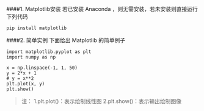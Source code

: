 ####1. Matplotlib安装
若已安装 Anaconda ，则无需安装，若未安装则直接运行下列代码
~~~
pip install matplotlib
~~~
####2. 简单实例
下面给出 Matplotlib 的简单例子
~~~
import matplotlib.pyplot as plt
import numpy as np

x = np.linspace(-1, 1, 50)
y = 2*x + 1
# y = x**2
plt.plot(x, y)
plt.show()
~~~
>注：
>1.plt.plot()：表示绘制线性图
>2.plt.show()：表示输出绘制图像
>
